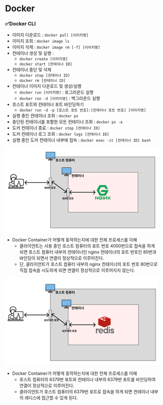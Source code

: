 # Docker

### ✅Docker CLI

* 이미지 다운로드 : `docker pull [이미지명]`
* 이미지 조회 : `docker image ls`
* 이미지 삭제 : `docker image rm [-f] [이미지명]`
* 컨테이너 생성 및 실행 : 
  * `docker create [이미지명]`
  * `docker start [컨테이너 ID]`
* 컨테이너 중단 및 삭제
  * `docker stop [컨테이너 ID]`
  * `docker rm [컨테이너 ID]`
* 컨테이너 이미지 다운로드 및 생성/실행
  * `docker run [이미지명]` : 포그라운드 실행
  * `docker run -d [이미지명]` : 백그라운드 실행
* 호스트 포트와 컨테이너 포트 바인딩하기
  * `docker run -d -p [호스트 포트 번호]:[컨테이너 포트 번호] [이미지명]`
* 실행 중인 컨테이너 조회 : `docker ps`
* 중단된 컨테이너를 포함한 모든 컨테이너 조회 : `docker ps -a`
* 도커 컨테이너 종료 : `docker stop [컨테이너 ID]`
* 도커 컨테이너 로그 조회 : `docker logs [컨테이너 ID]`
* 실행 중인 도커 컨테이너 내부에 접속 : `docker exec -it [컨테이너 ID] bash`

![img.png](image/img.png)

* Docker Container가 어떻게 동작하는지에 대한 전체 프로세스를 이해
  * 클라이언트는 사용 중인 호스트 컴퓨터의 포트 번호 4000번으로 접속을 하게 되면 호스트 컴퓨터 내부의 컨테이너인 nginx 컨테이너의 포트 번호인 80번과 바인딩이 되면서 연결이 정상적으로 이루어진다.
  * 단, 클라이언트가 호스트 컴퓨터 내부의 nginx 컨테이너의 포트 번호 80번으로 직접 접속을 시도하게 되면 연결이 정상적으로 이루어지지 않는다.

![img_1.png](image/img_1.png)

* Docker Container가 어떻게 동작하는지에 대한 전체 프로세스를 이해
  * 호스트 컴퓨터의 6379번 포트와 컨테이너 내부의 6379번 포트를 바인딩하여 연결이 정상적으로 이루어진다.
  * 클라이언트가 호스트 컴퓨터의 6379번 포트로 접속을 하게 되면 컨테이너 내부의 레디스에 접근할 수 있게 된다.

